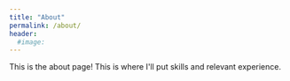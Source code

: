 ```yaml
---
title: "About"
permalink: /about/
header:
  #image:
---
```


This is the about page! This is where I'll put skills and relevant experience. 
